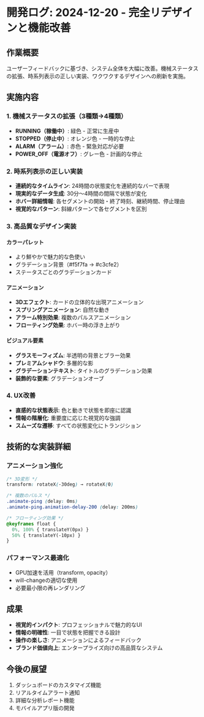# 開発ログ: 2024-12-20 - 完全リデザインと機能改善

## 作業概要
ユーザーフィードバックに基づき、システム全体を大幅に改善。機械ステータスの拡張、時系列表示の正しい実装、ワクワクするデザインへの刷新を実施。

## 実施内容

### 1. 機械ステータスの拡張（3種類→4種類）
- **RUNNING（稼働中）**: 緑色 - 正常に生産中
- **STOPPED（停止中）**: オレンジ色 - 一時的な停止
- **ALARM（アラーム）**: 赤色 - 緊急対応が必要
- **POWER_OFF（電源オフ）**: グレー色 - 計画的な停止

### 2. 時系列表示の正しい実装
- **連続的なタイムライン**: 24時間の状態変化を連続的なバーで表現
- **現実的なデータ生成**: 30分〜4時間の間隔で状態が変化
- **ホバー詳細情報**: 各セグメントの開始・終了時刻、継続時間、停止理由
- **視覚的なパターン**: 斜線パターンで各セグメントを区別

### 3. 高品質なデザイン実装

#### カラーパレット
- より鮮やかで魅力的な色使い
- グラデーション背景（#f5f7fa → #c3cfe2）
- ステータスごとのグラデーションカード

#### アニメーション
- **3Dエフェクト**: カードの立体的な出現アニメーション
- **スプリングアニメーション**: 自然な動き
- **アラーム特別効果**: 複数のパルスアニメーション
- **フローティング効果**: ホバー時の浮き上がり

#### ビジュアル要素
- **グラスモーフィズム**: 半透明の背景とブラー効果
- **プレミアムシャドウ**: 多層的な影
- **グラデーションテキスト**: タイトルのグラデーション効果
- **装飾的な要素**: グラデーションオーブ

### 4. UX改善
- **直感的な状態表示**: 色と動きで状態を即座に認識
- **情報の階層化**: 重要度に応じた視覚的な強調
- **スムーズな遷移**: すべての状態変化にトランジション

## 技術的な実装詳細

### アニメーション強化
```css
/* 3D変形 */
transform: rotateX(-30deg) → rotateX(0)

/* 複数のパルス */
.animate-ping (delay: 0ms)
.animate-ping.animation-delay-200 (delay: 200ms)

/* フローティング効果 */
@keyframes float {
  0%, 100% { translateY(0px) }
  50% { translateY(-10px) }
}
```

### パフォーマンス最適化
- GPU加速を活用（transform, opacity）
- will-changeの適切な使用
- 必要最小限の再レンダリング

## 成果
- **視覚的インパクト**: プロフェッショナルで魅力的なUI
- **情報の明確性**: 一目で状態を把握できる設計
- **操作の楽しさ**: アニメーションによるフィードバック
- **ブランド価値向上**: エンタープライズ向けの高品質なシステム

## 今後の展望
1. ダッシュボードのカスタマイズ機能
2. リアルタイムアラート通知
3. 詳細な分析レポート機能
4. モバイルアプリ版の開発
